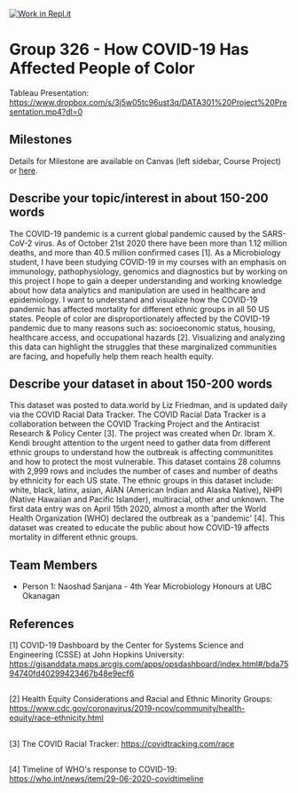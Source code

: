 [![Work in Repl.it](https://classroom.github.com/assets/work-in-replit-14baed9a392b3a25080506f3b7b6d57f295ec2978f6f33ec97e36a161684cbe9.svg)](https://classroom.github.com/online_ide?assignment_repo_id=311541&assignment_repo_type=GroupAssignmentRepo)
# **Group 326 - How COVID-19 Has Affected People of Color** 

Tableau Presentation: https://www.dropbox.com/s/3j5w05tc96ust3q/DATA301%20Project%20Presentation.mp4?dl=0
## Milestones

Details for Milestone are available on Canvas (left sidebar, Course Project) or [here](https://firas.moosvi.com/courses/data301/project/milestone01.html).

## Describe your topic/interest in about 150-200 words

The COVID-19 pandemic is a current global pandemic caused by the SARS-CoV-2 virus. As of October 21st 2020 there have been more than 1.12 million deaths, and more than 40.5 million confirmed cases [1]. As a Microbiology student, I have been studying COVID-19 in my courses with an emphasis on immunology, pathophysiology, genomics and diagnostics but by working on this project I hope to gain a deeper understanding and working knowledge about how data analytics and manipulation are used in healthcare and epidemiology. I want to understand and visualize how the COVID-19 pandemic has affected mortality for different ethnic groups in all 50 US states. People of color are disproportionately affected by the COVID-19 pandemic due to many reasons such as: socioeconomic status, housing, healthcare access, and occupational hazards [2]. Visualizing and analyzing this data can highlight the struggles that these marginalized communities are facing, and hopefully help them reach health equity. 

## Describe your dataset in about 150-200 words

This dataset was posted to data.world by Liz Friedman, and is updated daily via the COVID Racial Data Tracker. The COVID Racial Data Tracker is a collaboration between the COVID Tracking Project and the Antiracist Research & Policy Center [3]. The project was created when Dr. Ibram X. Kendi brought attention to the urgent need to gather data from different ethnic groups to understand how the outbreak is affecting communitites and how to protect the most vulnerable. This dataset contains 28 columns with 2,999 rows and includes the number of cases and number of deaths by ethnicity for each US state. The ethnic groups in this dataset include: white, black, latinx, asian, AIAN (American Indian and Alaska Native), NHPI (Native Hawaiian and Pacific Islander), multiracial, other and unknown. The first data entry was on April 15th 2020, almost a month after the World Health Organization (WHO) declared the outbreak as a 'pandemic' [4]. This dataset was created to educate the public about how COVID-19 affects mortality in different ethnic groups.

## Team Members

- Person 1: Naoshad Sanjana - 4th Year Microbiology Honours at UBC Okanagan 

## References

[1] COVID-19 Dashboard by the Center for Systems Science and Engineering (CSSE) at John Hopkins University: https://gisanddata.maps.arcgis.com/apps/opsdashboard/index.html#/bda7594740fd40299423467b48e9ecf6
##
[2] Health Equity Considerations and Racial and Ethnic Minority Groups: 
https://www.cdc.gov/coronavirus/2019-ncov/community/health-equity/race-ethnicity.html
##
[3] The COVID Racial Tracker: 
https://covidtracking.com/race
##
[4] Timeline of WHO's response to COVID-19: 
https://who.int/news/item/29-06-2020-covidtimeline
